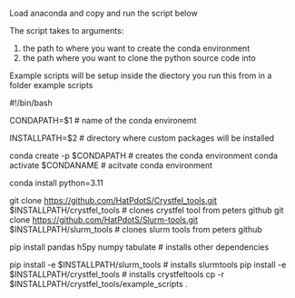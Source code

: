 Load anaconda and copy and run the script below

The script takes to arguments:

1. the path to where you want to create the conda environment
2. the path where you want to clone the python source code into

Example scripts will be setup inside the diectory you run this from in a folder example scripts



#!/bin/bash


CONDAPATH=$1 # name of the conda environemt

INSTALLPATH=$2 # directory where custom packages will be installed

conda create -p $CONDAPATH # creates the conda environment
conda activate $CONDANAME # acitvate conda environment

conda install python=3.11

git clone https://github.com/HatPdotS/Crystfel_tools.git $INSTALLPATH/crystfel_tools # clones crystfel tool from peters github 
git clone https://github.com/HatPdotS/Slurm-tools.git  $INSTALLPATH/slurm_tools # clones slurm tools from peters github

pip install pandas h5py numpy tabulate # installs other dependencies

pip install -e $INSTALLPATH/slurm_tools # installs slurmtools
pip install -e $INSTALLPATH/crystfel_tools # installs crystfeltools
cp -r $INSTALLPATH/crystfel_tools/example_scripts .